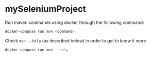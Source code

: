 # mySeleniumProject

Run maven commands using docker through the following command:

```sh
docker-compose run mvn <command>
```

Check `mvn --help` (as described below) in order to get to know it more.

```sh
docker-compose run mvn --help
```
